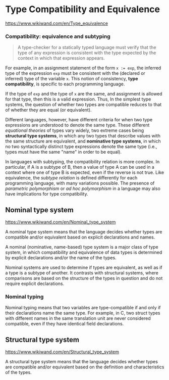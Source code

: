# Type Compatibility and Equivalence

https://www.wikiwand.com/en/Type_equivalence


### Compatibility: equivalence and subtyping

> A type-checker for a statically typed language must verify that the type of any expression is consistent with the type expected by the context in which that expression appears.

For example, in an assignment statement of the form `x := exp`, the inferred type of the expression `exp` must be consistent with the (declared or inferred) type of the variable `x`. This notion of consistency, __type compatibility__, is specific to each programming language.

If the type of `exp` and the type of `x` are the same, and assignment is allowed for that type, then this is a valid expression. Thus, 
In the simplest type systems, the question of whether two types are compatible reduces to that of whether they are equal (or equivalent).

Different languages, however, have different criteria for when two type expressions are understood to denote the same type. These different _equational theories_ of types vary widely, two extreme cases being __structural type systems__, in which any two types that describe values with the same structure are equivalent, and __nominative type systems__, in which no two syntactically distinct type expressions denote the same type (i.e., types must have the same "name" in order to be equal).

In languages with subtyping, the compatibility relation is more complex. In particular, if A is a subtype of B, then a value of type A can be used in a context where one of type B is expected, even if the reverse is not true. Like equivalence, the *subtype relation* is defined differently for each programming language, with many variations possible. The presence of _parametric polymorphism_ or _ad hoc polymorphism_ in a language may also have implications for type compatibility.


## Nominal type system

https://www.wikiwand.com/en/Nominal_type_system

A nominal type system means that the language decides whether types are compatible and/or equivalent based on explicit declarations and names.

A nominal (nominative, name-based) type system is a major class of type system, in which compatibility and equivalence of data types is determined by explicit declarations and/or the name of the types.

Nominal systems are used to determine if types are equivalent, as well as if a type is a subtype of another. It contrasts with structural systems, where comparisons are based on the structure of the types in question and do not require explicit declarations.


### Nominal typing

Nominal typing means that two variables are type-compatible if and only if their declarations name the same type. For example, in C, two struct types with different names in the same translation unit are never considered compatible, even if they have identical field declarations.



## Structural type system

https://www.wikiwand.com/en/Structural_type_system

A structural type system means that the language decides whether types are compatible and/or equivalent based on the definition and characteristics of the types.
